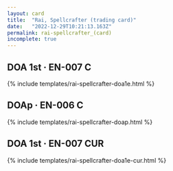 ```yaml
---
layout: card
title:  "Rai, Spellcrafter (trading card)"
date:   "2022-12-29T10:21:13.163Z"
permalink: rai-spellcrafter_(card)
incomplete: true
---
```


## DOA 1st &middot; EN-007 C

{% include templates/rai-spellcrafter-doa1e.html %}


## DOAp &middot; EN-006 C

{% include templates/rai-spellcrafter-doap.html %}


## DOA 1st &middot; EN-007 CUR

{% include templates/rai-spellcrafter-doa1e-cur.html %}
